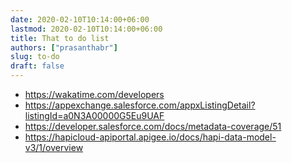```yaml
---
date: 2020-02-10T10:14:00+06:00
lastmod: 2020-02-10T10:14:00+06:00
title: That to do list
authors: ["prasanthabr"]
slug: to-do
draft: false
---
```


* https://wakatime.com/developers 
* https://appexchange.salesforce.com/appxListingDetail?listingId=a0N3A00000G5Eu9UAF
* https://developer.salesforce.com/docs/metadata-coverage/51
* https://hapicloud-apiportal.apigee.io/docs/hapi-data-model-v3/1/overview